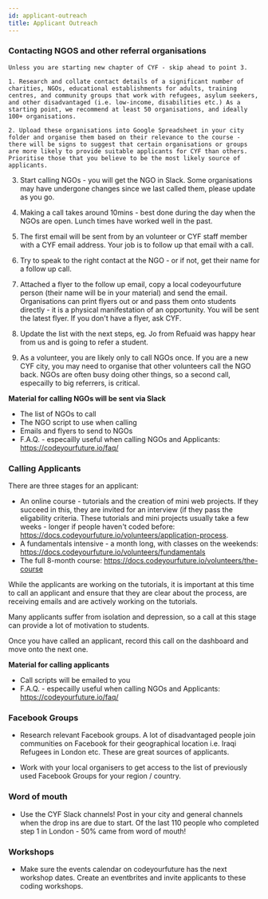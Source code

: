 ```yaml
---
id: applicant-outreach
title: Applicant Outreach
---
```


### Contacting NGOS and other referral organisations

```
Unless you are starting new chapter of CYF - skip ahead to point 3.

1. Research and collate contact details of a significant number of charities, NGOs, educational establishments for adults, training centres, and community groups that work with refugees, asylum seekers, and other disadvantaged (i.e. low-income, disabilities etc.) As a starting point, we recommend at least 50 organisations, and ideally 100+ organisations. 

2. Upload these organisations into Google Spreadsheet in your city folder and organise them based on their relevance to the course - there will be signs to suggest that certain organisations or groups are more likely to provide suitable applicants for CYF than others. Prioritise those that you believe to be the most likely source of applicants. 

```

3. Start calling NGOs - you will get the NGO in Slack. Some organisations may have undergone changes since we last called them, please update as you go.  

4. Making a call takes around 10mins - best done during the day when the NGOs are open. Lunch times have worked well in the past. 

5. The first email will be sent from by an volunteer or CYF staff member with a CYF email address. Your job is to follow up that email with a call. 

6. Try to speak to the right contact at the NGO - or if not, get their name for a follow up call. 

7. Attached a flyer to the follow up email, copy a local codeyourfuture person (their name will be in your material) and send the email. Organisations can print flyers out or and pass them onto students directly - it is a physical manifestation of an opportunity. You will be sent the latest flyer. If you don't have a flyer, ask CYF.  

8. Update the list with the next steps, eg. Jo from Refuaid was happy hear from us and is going to refer a student.  

9.  As a volunteer, you are likely only to call NGOs once. If you are a new CYF city, you may need to organise that other volunteers call the NGO back. NGOs are often busy doing other things, so a second call, especailly to big referrers, is critical.

**Material for calling NGOs will be sent via Slack**
- The list of NGOs to call
- The NGO script to use when calling
- Emails and flyers to send to NGOs 
- F.A.Q. - especailly useful when calling NGOs and Applicants: https://codeyourfuture.io/faq/

### Calling Applicants

There are three stages for an applicant:

- An online course - tutorials and the creation of mini web projects. If they succeed in this, they are invited for an interview (if they pass the eligability criteria. These tutorials and mini projects usually take a few weeks - longer if people haven't coded before: https://docs.codeyourfuture.io/volunteers/application-process. 
- A fundamentals intensive - a month long, with classes on the weekends: https://docs.codeyourfuture.io/volunteers/fundamentals
- The full 8-month course: https://docs.codeyourfuture.io/volunteers/the-course

While the applicants are working on the tutorials, it is important at this time to call an applicant and ensure that they are clear about the process, are receiving emails and are actively working on the tutorials. 

Many applicants suffer from isolation and depression, so a call at this stage can provide a lot of motivation to students.

Once you have called an applicant, record this call on the dashboard and move onto the next one. 

**Material for calling applicants**
- Call scripts will be emailed to you
- F.A.Q. - especailly useful when calling NGOs and Applicants: https://codeyourfuture.io/faq/

### Facebook Groups

- Research relevant Facebook groups. A lot of disadvantaged people join communities on Facebook for their geographical location i.e. Iraqi Refugees in London etc. These are great sources of applicants.

- Work with your local organisers to get access to the list of previously used Facebook Groups for your region / country.  

### Word of mouth

- Use the CYF Slack channels! Post in your city and general channels when the drop ins are due to start. Of the last 110 people who completed step 1 in London - 50% came from word of mouth! 

### Workshops

- Make sure the events calendar on codeyourfuture has the next workshop dates. Create an eventbrites and invite applicants to these coding workshops.  


